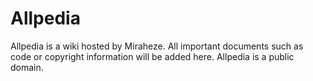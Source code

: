 # Allpedia
Allpedia is a wiki hosted by Miraheze. All important documents such as code or copyright information will be added here. Allpedia is a public domain.
